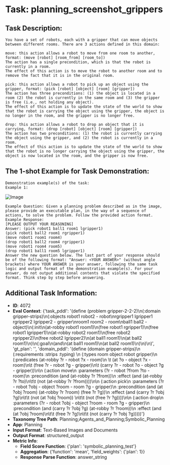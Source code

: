# Task: planning_screenshot_grippers

## Task Description:

```
You have a set of robots, each with a gripper that can move objects between different rooms. There are 3 actions defined in this domain:

move: this action allows a robot to move from one room to another, format: (move [robot] [room_from] [room_to])
The action has a single precondition, which is that the robot is currently in a room.
The effect of this action is to move the robot to another room and to remove the fact that it is in the original room.

pick: this action allows a robot to pick up an object using the gripper, format: (pick [robot] [object] [room] [gripper])
The action has three preconditions: (1) the object is located in a room (2) the robot is currently in the same room and (3) the gripper is free (i.e., not holding any object).
The effect of this action is to update the state of the world to show that the robot is carrying the object using the gripper, the object is no longer in the room, and the gripper is no longer free.

drop: this action allows a robot to drop an object that it is carrying, format: (drop [robot] [object] [room] [gripper])
The action has two preconditions: (1) the robot is currently carrying the object using the gripper, and (2) the robot is currently in a room.
The effect of this action is to update the state of the world to show that the robot is no longer carrying the object using the gripper, the object is now located in the room, and the gripper is now free.
```

## The 1-shot Example for Task Demonstration:

```
Demonstration example(s) of the task:
Example 1:
```

![Image](grippers_3.png)

```
Example Question: Given a planning problem described as in the image, please provide an executable plan, in the way of a sequence of actions, to solve the problem. Follow the provided action format.
Example Response:
[PLEASE OUTPUT YOUR REASONING]
Answer: (pick robot1 ball1 room1 lgripper1)
(pick robot1 ball2 room1 rgripper1)
(move robot1 room1 room4)
(drop robot1 ball2 room4 rgripper1)
(move robot1 room4 room5)
(drop robot1 ball1 room5 lgripper1)
Answer the new question below. The last part of your response should be of the following format: "Answer: <YOUR ANSWER>" (without angle brackets) where YOUR ANSWER is your answer, following the same task logic and output format of the demonstration example(s). For your answer, do not output additional contents that violate the specified format. Think step by step before answering.
```

## Additional Task Information:

- **ID**: 4072
- **Eval Context**: {'task_pddl': '(define (problem gripper-2-2-2)\n(:domain gripper-strips)\n(:objects robot1 robot2 - robot\nrgripper1 lgripper1 rgripper2 lgripper2 - gripper\nroom1 room2 - room\nball1 ball2 - object)\n(:init\n(at-robby robot1 room1)\n(free robot1 rgripper1)\n(free robot1 lgripper1)\n(at-robby robot2 room1)\n(free robot2 rgripper2)\n(free robot2 lgripper2)\n(at ball1 room1)\n(at ball2 room1)\n)\n(:goal\n(and\n(at ball1 room1)\n(at ball2 room1)\n)\n)\n)', 'gt_plan': '', 'domain_pddl': '(define (domain gripper-strips)\n (:requirements :strips :typing) \n (:types room object robot gripper)\n (:predicates (at-robby ?r - robot ?x - room)\n \t      (at ?o - object ?x - room)\n\t      (free ?r - robot ?g - gripper)\n\t      (carry ?r - robot ?o - object ?g - gripper))\n\n   (:action move\n       :parameters  (?r - robot ?from ?to - room)\n       :precondition (and  (at-robby ?r ?from))\n       :effect (and  (at-robby ?r ?to)\n\t\t     (not (at-robby ?r ?from))))\n\n   (:action pick\n       :parameters (?r - robot ?obj - object ?room - room ?g - gripper)\n       :precondition  (and  (at ?obj ?room) (at-robby ?r ?room) (free ?r ?g))\n       :effect (and (carry ?r ?obj ?g)\n\t\t    (not (at ?obj ?room)) \n\t\t    (not (free ?r ?g))))\n\n   (:action drop\n       :parameters (?r - robot ?obj - object ?room - room ?g - gripper)\n       :precondition  (and  (carry ?r ?obj ?g) (at-robby ?r ?room))\n       :effect (and (at ?obj ?room)\n\t\t    (free ?r ?g)\n\t\t    (not (carry ?r ?obj ?g)))))'}
- **Taxonomy Tree Path**: Planning;Agents_and_Planning;Symbolic_Planning
- **App**: Planning
- **Input Format**: Text-Based Images and Documents
- **Output Format**: structured_output
- **Metric Info**:
  - **Field Score Function**: {'plan': 'symbolic_planning_test'}
  - **Aggregation**: {'function': 'mean', 'field_weights': {'plan': 1}}
  - **Response Parse Function**: answer_string
